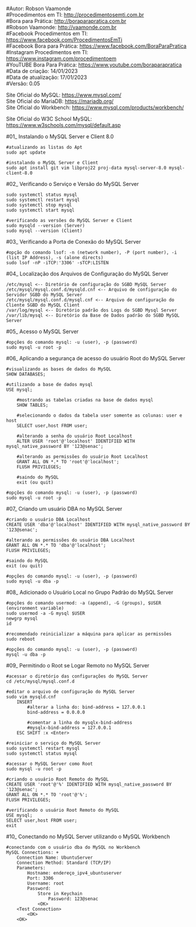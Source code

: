 #Autor: Robson Vaamonde<br>
#Procedimentos em TI: http://procedimentosemti.com.br<br>
#Bora para Prática: http://boraparapratica.com.br<br>
#Robson Vaamonde: http://vaamonde.com.br<br>
#Facebook Procedimentos em TI: https://www.facebook.com/ProcedimentosEmTi<br>
#Facebook Bora para Prática: https://www.facebook.com/BoraParaPratica<br>
#Instagram Procedimentos em TI: https://www.instagram.com/procedimentoem<br>
#YouTUBE Bora Para Prática: https://www.youtube.com/boraparapratica<br>
#Data de criação: 14/01/2023<br>
#Data de atualização: 17/01/2023<br>
#Versão: 0.05<br>

Site Oficial do MySQL: https://www.mysql.com/<br>
Site Oficial do MariaDB: https://mariadb.org/<br>
Site Oficial do Workbench: https://www.mysql.com/products/workbench/

Site Oficial do W3C School MySQL: https://www.w3schools.com/mysql/default.asp

#01_ Instalando o MySQL Server e Client 8.0<br>

	#atualizando as listas do Apt
	sudo apt update
	
	#instalando o MySQL Server e Client
	sudo apt install git vim libproj22 proj-data mysql-server-8.0 mysql-client-8.0 

#02_ Verificando o Serviço e Versão do MySQL Server<br>

	sudo systemctl status mysql
	sudo systemctl restart mysql
	sudo systemctl stop mysql
	sudo systemctl start mysql

	#verificando as versões do MySQL Server e Client
	sudo mysqld --version (Server)
	sudo mysql --version (Client)

#03_ Verificando a Porta de Conexão do MySQL Server<br>

	#opção do comando lsof: -n (network number), -P (port number), -i (list IP Address), -s (alone directs)
	sudo lsof -nP -iTCP:'3306' -sTCP:LISTEN

#04_ Localização dos Arquivos de Configuração do MySQL Server<br>

	/etc/mysql <-- Diretório de configuração do SGBD MySQL Server
	/etc/mysql/mysql.conf.d/mysqld.cnf <-- Arquivo de configuração do Servidor SGBD do MySQL Server
	/etc/mysql/mysql.conf.d/mysql.cnf <-- Arquivo de configuração do Cliente SGBD do MySQL Client
	/var/log/mysql <-- Diretório padrão dos Logs do SGBD Mysql Server
	/var/lib/mysql <-- Diretório da Base de Dados padrão do SGBD MySQL Server

#05_ Acesso o MySQL Server<br>

	#opções do comando mysql: -u (user), -p (password)
	sudo mysql -u root -p

#06_ Aplicando a segurança de acesso do usuário Root do MySQL Server<br>

	#visualizando as bases de dados do MySQL
	SHOW DATABASES;

	#utilizando a base de dados mysql
	USE mysql;
		
		#mostrando as tabelas criadas na base de dados mysql
		SHOW TABLES;

		#selecionando o dados da tabela user somente as colunas: user e host
		SELECT user,host FROM user;

		#alterando a senha do usuário Root Localhost
		ALTER USER 'root'@'localhost' IDENTIFIED WITH mysql_native_password BY '123@senac';
		
		#alterando as permissões do usuário Root Localhost
		GRANT ALL ON *.* TO 'root'@'localhost';
		FLUSH PRIVILEGES;
		
		#saindo do MySQL
		exit (ou quit)

	#opções do comando mysql: -u (user), -p (password)
	sudo mysql -u root -p

#07_ Criando um usuário DBA no MySQL Server<br>

	#criando o usuário DBA Localhost
	CREATE USER 'dba'@'localhost' IDENTIFIED WITH mysql_native_password BY '123@senac';
	
	#alterando as permissões do usuário DBA Localhost
	GRANT ALL ON *.* TO 'dba'@'localhost';
	FLUSH PRIVILEGES;

	#saindo do MySQL
	exit (ou quit)

	#opções do comando mysql: -u (user), -p (password)
	sudo mysql -u dba -p

#08_ Adicionado o Usuário Local no Grupo Padrão do MySQL Server<br>

	#opções do comando usermod: -a (append), -G (groups), $USER (environment variable)
	sudo usermod -a -G mysql $USER
	newgrp mysql
	id
	
	#recomendado reinicializar a máquina para aplicar as permissões
	sudo reboot

	#opções do comando mysql: -u (user), -p (password)
	mysql -u dba -p

#09_ Permitindo o Root se Logar Remoto no MySQL Server<br>

	#acessar o diretório das configurações do MySQL Server
	cd /etc/mysql/mysql.conf.d
	
	#editar o arquivo de configuração do MySQL Server
	sudo vim mysqld.cnf
		INSERT
			#alterar a linha do: bind-address = 127.0.0.1
			bind-address = 0.0.0.0

			#comentar a linha do mysqlx-bind-address
			#mysqlx-bind-address = 127.0.0.1
		ESC SHIFT :x <Enter>

	#reiniciar o serviço do MySQL Server
	sudo systemctl restart mysql
	sudo systemctl status mysql

	#acessar o MySQL Server como Root
	sudo mysql -u root -p

	#criando o usuário Root Remoto do MySQL
	CREATE USER 'root'@'%' IDENTIFIED WITH mysql_native_password BY '123@senac';
	GRANT ALL ON *.* TO 'root'@'%';
	FLUSH PRIVILEGES;

	#verificando o usuário Root Remoto do MySQL
	USE mysql;
	SELECT user,host FROM user;
	exit

#10_ Conectando no MySQL Server utilizando o MySQL Workbench<br>

	#conectando com o usuário dba do MySQL no Workbench
	MySQL Connections: +
		Connection Name: UbuntuServer
		Connection Method: Standard (TCP/IP)
		Parameters:
			Hostname: endereço_ipv4_ubuntuserver
			Port: 3306
			Username: root
			Password:
				Store in Keychain
					Password: 123@senac
				<OK>
		<Test Connection>
			<OK>
		<OK>
